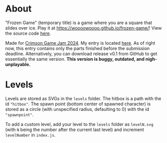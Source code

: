 # About
"Frozen Game" (temporary title) is a game where you are a square that slides over ice.
Play it at https://woooowoooo.github.io/frozen-game/!
View the source code [here](https://github.com/woooowoooo/frozen-game).

Made for [Crimson Game Jam 2024](https://itch.io/jam/crimson-game-jam).
My entry is located [here](https://woooowoooo.itch.io/frozen-game).
As of right now, this entry contains only the parts finished before the submission deadline.
Alternatively, you can download release v0.1 from GitHub to get essentially the same version.
**This version is buggy, outdated, and nigh-unplayable.**

# Levels
Levels are stored as SVGs in the `levels` folder.
The hitbox is a path with the id `"hitbox"`.
The spawn point (bottom center of spawned character) is stored as a circle (with unspecified radius, defaulting to 0) with the id `"spawnpoint"`.

To add a custom level, add your level to the `levels` folder as `levelN.svg` (with `N` being the number after the current last level) and increment `levelNumber` in `index.js`.